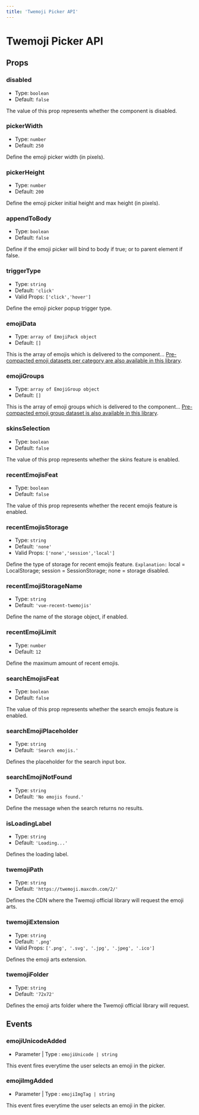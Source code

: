 ```yaml
---
title: 'Twemoji Picker API'
---
```


# Twemoji Picker API

## Props

### disabled
- Type: ``boolean``
- Default: ``false``

The value of this prop represents whether the component is disabled.

### pickerWidth
- Type: ``number``
- Default: ``250``

Define the emoji picker width (in pixels).

### pickerHeight
- Type: ``number``
- Default: ``200``

Define the emoji picker initial height and max height (in pixels).

### appendToBody
- Type: ``boolean``
- Default: ``false``

Define if the emoji picker will bind to body if true; or to parent element if false.

### triggerType
- Type: ``string``
- Default: ``'click'``
- Valid Props: ``['click','hover']``

Define the emoji picker popup trigger type.

### emojiData
- Type: ``array of EmojiPack object``
- Default: ``[]``

This is the array of emojis which is delivered to the component... [Pre-compacted emoji datasets per category are also available in this library](/docs/emoji-datasets).

### emojiGroups
- Type: ``array of EmojiGroup object``
- Default: ``[]``

This is the array of emoji groups which is delivered to the component... [Pre-compacted emoji group dataset is also available in this library](/docs/emoji-datasets).

### skinsSelection
- Type: ``boolean``
- Default: ``false``

The value of this prop represents whether the skins feature is enabled.

### recentEmojisFeat
- Type: ``boolean``
- Default: ``false``

The value of this prop represents whether the recent emojis feature is enabled.

### recentEmojisStorage
- Type: ``string``
- Default: ``'none'``
- Valid Props: ``['none','session','local']``

Define the type of storage for recent emojis feature.
``Explanation:``
local = LocalStorage; session = SessionStorage; none = storage disabled.

### recentEmojiStorageName
- Type: ``string``
- Default: ``'vue-recent-twemojis'``

Define the name of the storage object, if enabled.

### recentEmojiLimit
- Type: ``number``
- Default: ``12``

Define the maximum amount of recent emojis.

### searchEmojisFeat
- Type: ``boolean``
- Default: ``false``

The value of this prop represents whether the search emojis feature is enabled.

### searchEmojiPlaceholder
- Type: ``string``
- Default: ``'Search emojis.'``

Defines the placeholder for the search input box.

### searchEmojiNotFound
- Type: ``string``
- Default: ``'No emojis found.'``

Define the message when the search returns no results.

### isLoadingLabel
- Type: ``string``
- Default: ``'Loading...'``

Defines the loading label.


### twemojiPath
- Type: ``string``
- Default: ``'https://twemoji.maxcdn.com/2/'``

Defines the CDN where the Twemoji official library will request the emoji arts.

### twemojiExtension
- Type: ``string``
- Default: ``'.png'``
- Valid Props: ``['.png', '.svg', '.jpg', '.jpeg', '.ico']``

Defines the emoji arts extension.

### twemojiFolder
- Type: ``string``
- Default: ``'72x72'``

Defines the emoji arts folder where the Twemoji official library will request.

## Events

### emojiUnicodeAdded
- Parameter | Type : ``emojiUnicode | string``

This event fires everytime the user selects an emoji in the picker.

### emojiImgAdded
- Parameter | Type : ``emojiImgTag | string``

This event fires everytime the user selects an emoji in the picker.